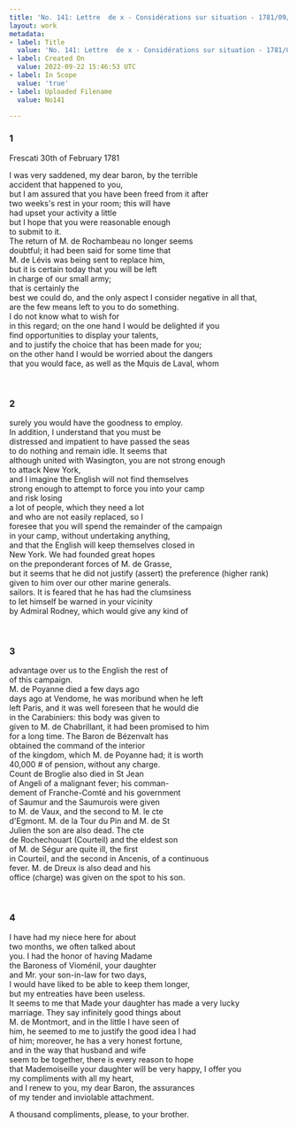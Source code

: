 ```yaml
---
title: 'No. 141: Lettre  de x - Considérations sur situation - 1781/09/30'
layout: work
metadata:
- label: Title
  value: 'No. 141: Lettre  de x - Considérations sur situation - 1781/09/30'
- label: Created On
  value: 2022-09-22 15:46:53 UTC
- label: In Scope
  value: 'true'
- label: Uploaded Filename
  value: No141

---
```

<div class="pages">
<div id="translation-32573059">
<h3>1</h3>
<div class="page-content">
<p>Frescati 30th of February 1781</p>
<p>I was very saddened, my dear baron, by the terrible<br/>
accident that happened to you, <br/>
but I am assured that you have been freed from it after<br/>
two weeks's rest in your room; this will have<br/>
had upset your activity a little <br/>
but I hope that you were reasonable enough<br/>
to submit to it.<br/>
The return of M. de Rochambeau no longer seems<br/>
doubtful; it had been said for some time that<br/>
M. de Lévis was being sent to replace him, <br/>
but it is certain today that you will be left<br/>
in charge of our small army;<br/>
that is certainly the <br/>
best we could do, and the only aspect I consider negative in all that,<br/>
are the few means left to you to do something.<br/>
I do not know what to wish for<br/>
in this regard; on the one hand I would be delighted if you<br/>
find opportunities to display your talents,<br/>
and to justify the choice that has been made for you;<br/>
on the other hand I would be worried about the dangers<br/>
that you would face, as well as the Mquis de Laval, whom</p>
</div>
</div>
<br />
<div id="translation-32573060">
<h3>2</h3>
<div class="page-content">
<p>surely you would have the goodness to employ. <br/>
In addition, I understand that you must be <br/>
distressed and impatient to have passed the seas <br/>
to do nothing and remain idle. It seems that <br/>
although united with Wasington, you are not strong enough <br/>
to attack New York, <br/>
and I imagine the English will not find themselves <br/>
strong enough to attempt to force you into your camp <br/>
and risk losing <br/>
a lot of people, which they need a lot <br/>
and who are not easily replaced, so I <br/>
foresee that you will spend the remainder of the campaign <br/>
in your camp, without undertaking anything, <br/>
and that the English will keep themselves closed in <br/>
New York. We had founded great hopes <br/>
on the preponderant forces of M. de Grasse, <br/>
but it seems that he did not justify (assert) the preference (higher rank)<br/>
given to him over our other marine generals. <br/>
sailors. It is feared that he has had the clumsiness <br/>
to let himself be warned in your vicinity <br/>
by Admiral Rodney, which would give any kind of </p>
</div>
</div>
<br />
<div id="translation-32573061">
<h3>3</h3>
<div class="page-content">
<p>advantage over us to the English the rest of <br/>
of this campaign. <br/>
M. de Poyanne died a few days ago <br/>
days ago at Vendome, he was moribund when he left <br/>
left Paris, and it was well foreseen that he would die <br/>
in the Carabiniers: this body was given to <br/>
given to M. de Chabrillant, it had been promised to him <br/>
for a long time. The Baron de Bézenvalt has <br/>
obtained the command of the interior <br/>
of the kingdom, which M. de Poyanne had; it is worth <br/>
40,000 # of pension, without any charge. <br/>
Count de Broglie also died in St Jean <br/>
of Angeli of a malignant fever; his comman-<br/>
dement of Franche-Comté and his government <br/>
of Saumur and the Saumurois were given <br/>
to M. de Vaux, and the second to M. le cte <br/>
d'Egmont. M. de la Tour du Pin and M. de St <br/>
Julien the son are also dead. The cte <br/>
de Rochechouart (Courteil) and the eldest son <br/>
of M. de Ségur are quite ill, the first <br/>
in Courteil, and the second in Ancenis, of a continuous <br/>
fever. M. de Dreux is also dead and his <br/>
office (charge) was given on the spot to his son.  </p>
</div>
</div>
<br />
<div id="translation-32573062">
<h3>4</h3>
<div class="page-content">
<p>I have had my niece here for about <br/>
two months, we often talked about<br/>
you. I had the honor of having Madame<br/>
the Baroness of Vioménil, your daughter <br/>
and Mr. your son-in-law for two days, <br/>
I would have liked to be able to keep them longer,<br/>
but my entreaties have been useless.<br/>
It seems to me that Made your daughter has made a very lucky<br/>
marriage. They say infinitely good things about<br/>
M. de Montmort, and in the little I have seen of <br/>
him, he seemed to me to justify the good idea I had <br/>
of him; moreover, he has a very honest fortune,<br/>
and in the way that husband and wife<br/>
seem to be together, there is every reason to hope<br/>
that Mademoiseille your daughter will be very happy, I offer you <br/>
my compliments with all my heart, <br/>
and I renew to you, my dear Baron, the assurances<br/>
of my tender and inviolable attachment.</p>
<p>A thousand compliments, please, to your brother.</p>
</div>
</div>
<br />
</div>